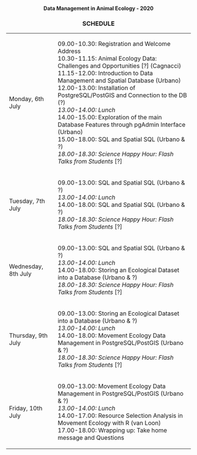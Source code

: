 #### <p align="center">Data Management in Animal Ecology - 2020</p>
### <p align="center">SCHEDULE</p>  

<table>
<tr><td>Monday, 6th July</td>
<td>

09.00-10.30: Registration and Welcome Address  
10.30-11.15: Animal Ecology Data: Challenges and Opportunities [?] (Cagnacci)  
11.15-12.00: Introduction to Data Management and Spatial Database (Urbano)  
12.00-13.00: Installation of PostgreSQL/PostGIS and Connection to the DB (?)  
*13.00-14.00: Lunch*  
14.00-15.00: Exploration of the main Database Features through pgAdmin Interface (Urbano)  
15.00-18.00: SQL and Spatial SQL (Urbano & ?)  
*18.00-18.30: Science Happy Hour: Flash Talks from Students* [?]  
</td>
</tr>
<tr><td>Tuesday, 7th July</td>
<td>

09.00-13.00: SQL and Spatial SQL (Urbano & ?)  
*13.00-14.00: Lunch*  
14.00-18.00: SQL and Spatial SQL (Urbano & ?)  
*18.00-18.30: Science Happy Hour: Flash Talks from Students* [?]  
</td>
</tr>
<tr><td>Wednesday, 8th July</td>
<td>

09.00-13.00: SQL and Spatial SQL (Urbano & ?)  
*13.00-14.00: Lunch*  
14.00-18.00: Storing an Ecological Dataset into a Database (Urbano & ?)  
*18.00-18.30: Science Happy Hour: Flash Talks from Students*  [?]
</td>
</tr>
<tr><td>Thursday, 9th July</td>
<td>

09.00-13.00: Storing an Ecological Dataset into a Database (Urbano & ?)  
*13.00-14.00: Lunch*  
14.00-18.00: Movement Ecology Data Management in PostgreSQL/PostGIS (Urbano & ?)  
*18.00-18.30: Science Happy Hour: Flash Talks from Students*  [?]
</td>
</tr>
<tr><td>Friday, 10th July</td>
<td>

09.00-13.00: Movement Ecology Data Management in PostgreSQL/PostGIS (Urbano & ?)  
*13.00-14.00: Lunch*  
14.00-17.00: Resource Selection Analysis in Movement Ecology with R (van Loon)  
17.00-18.00: Wrapping up: Take home message and Questions  
</td>
</tr>
</table>
